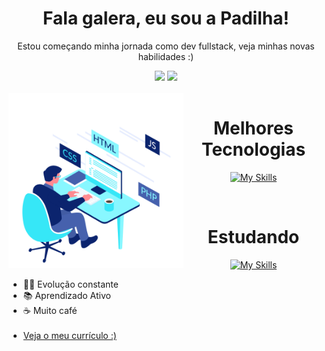 <h1 align="center">Fala galera, eu sou a Padilha!</h1>
<p align="center">Estou começando minha jornada como dev fullstack, veja minhas novas habilidades :) </p>
<div align="center">
  <img height="180em" src="https://github-readme-stats.vercel.app/api?username=maria-padilha&show_icons=true&theme=algolia&include_commits=true&count_private=true"/>
  <img height="180em" src="https://github-readme-stats.vercel.app/api/top-langs/?username=maria-padilha&layout=compact&langs_count=16&theme=algolia"/>
</div>
<div  align="center"> 
<div style="display: inline_block"><br>
    <img align="left" height="280" alt="coding-time" src="code.gif">
    <h1 align="center">Melhores Tecnologias</h1>
</div>
  
[![My Skills](https://skillicons.dev/icons?i=js,html,css,php,mysql)](https://skillicons.dev)
  
<div style="display: inline_block" align="center"><br>
    <h1 align="center">Estudando</h1>
</div>

[![My Skills](https://skillicons.dev/icons?i=nodejs,react,github)](https://skillicons.dev)



<ul align="start">
  <li>👩‍💻 Evolução constante</li>
  <li>📚 Aprendizado Ativo</li>
  <li>☕ Muito café</li>
  <br>
  <li><a href="https://github.com/Maria-Padilha/maria-padilha/blob/main/curriculo%20padilha%20off.pdf" dowlond="curriculo padilha off" target="_blank" color="white">Veja o meu currículo :)</a></li>
</ul>
